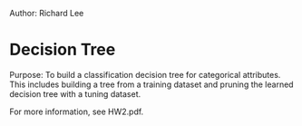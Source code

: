Author: Richard Lee

# Decision Tree

Purpose: To build a classification decision tree for categorical attributes. This includes building a tree from a training dataset and pruning the learned decision tree with a tuning dataset.

For more information, see HW2.pdf.